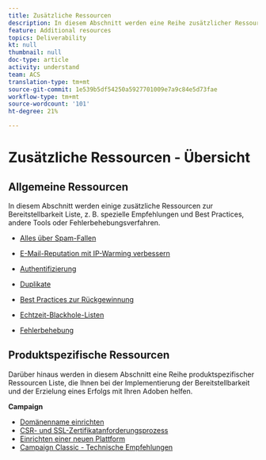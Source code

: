 ```yaml
---
title: Zusätzliche Ressourcen
description: In diesem Abschnitt werden eine Reihe zusätzlicher Ressourcen zur Lieferbarkeit Liste.
feature: Additional resources
topics: Deliverability
kt: null
thumbnail: null
doc-type: article
activity: understand
team: ACS
translation-type: tm+mt
source-git-commit: 1e539b5df54250a5927701009e7a9c84e5d73fae
workflow-type: tm+mt
source-wordcount: '101'
ht-degree: 21%

---
```



# Zusätzliche Ressourcen - Übersicht

## Allgemeine Ressourcen

In diesem Abschnitt werden einige zusätzliche Ressourcen zur Bereitstellbarkeit Liste, z. B. spezielle Empfehlungen und Best Practices, andere Tools oder Fehlerbehebungsverfahren.

* [Alles über Spam-Fallen](../../help/additional-resources/all-about-spam-traps.md)
* [E-Mail-Reputation mit IP-Warming verbessern](../../help/additional-resources/increase-reputation-with-ip-warming.md)
* [Authentifizierung](../../help/additional-resources/authentication.md)
* [Duplikate](../../help/additional-resources/duplicates.md)
* [Best Practices zur Rückgewinnung](../../help/additional-resources/re-engagement.md)
* [Echtzeit-Blackhole-Listen](../../help/additional-resources/blocklist-databases.md)
* [Fehlerbehebung](../../help/additional-resources/troubleshooting.md)

   <!--
    [IP Certification](../../help/additional-resources/ip-certification.md)
    [Third-party monitoring tools](../../help/additional-resources/third-party-monitoring-tools.md)-->

## Produktspezifische Ressourcen

Darüber hinaus werden in diesem Abschnitt eine Reihe produktspezifischer Ressourcen Liste, die Ihnen bei der Implementierung der Bereitstellbarkeit und der Erzielung eines Erfolgs mit Ihren Adoben helfen.

**Campaign**

* [Domänenname einrichten](../../help/additional-resources/ac-domain-name-setup.md)
* [CSR- und SSL-Zertifikatanforderungsprozess](../../help/additional-resources/ac-ssl-certificate-request.md)
* [Einrichten einer neuen Plattform](../../help/additional-resources/ac-starting-new-platform.md)
* [Campaign Classic - Technische Empfehlungen](../../help/additional-resources/acc-technical-recommendations.md)